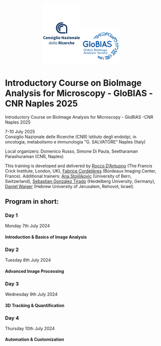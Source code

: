 <p align="center">
  <img width="25%" src="./docs/CNR_logo.png" alt="CNR Logo">
  <img width="25%" src="./docs/GloBIAS_logo.png" alt="GloBIAS Logo">

</p>

# Introductory Course on BioImage Analysis for Microscopy - GloBIAS -CNR Naples 2025
Introductory Course on BioImage Analysis for Microscopy - GloBIAS -CNR Naples 2025


7-10 July 2025 <br>
Consiglio Nazionale delle Ricerche (CNR)
Istituto degli endotipi, in oncologia, metabolismo e immunologia
"G. SALVATORE"
Naples (Italy)

Local organizers:
Domenico Russo, Simone Di Paula, Seetharaman Parashuraman (CNR, Naples)

This training is developed and delivered by [Rocco D’Antuono](https://github.com/RoccoDAnt) (The Francis Crick Institute, London, UK), [Fabrice Cordelières](https://github.com/fabricecordelieres) (Bordeaux Imaging Center, France).
Additional trainers: [Ana Stojiljkovic](https://github.com/StojiljkovicVetAna) (University of Bern, Switzerland), [Sebastian Gonzalez Tirado](https://github.com/sebgoti) (Heidelberg University, Germany), [Daniel Waiger](https://github.com/Daniel-Waiger) (Hebrew University of Jerusalem, Rehovot, Israel).


## Program in short:
### Day 1
Monday 7th July 2024
#### Introduction & Basics of Image Analysis



### Day 2
Tuesday 8th July 2024
#### Advanced Image Processing



### Day 3
Wednesday 9th July 2024
#### 3D Tracking & Quantification



### Day 4
Thursday 10th July 2024
#### Automation & Customization
